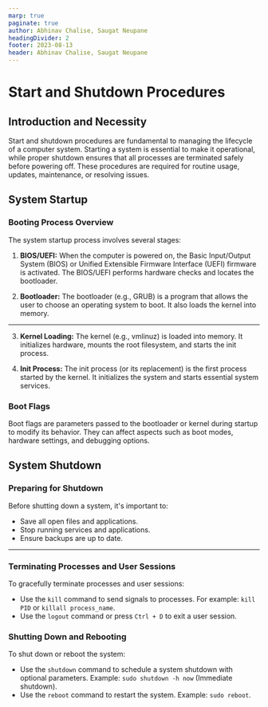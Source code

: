 ```yaml
---
marp: true
paginate: true
author: Abhinav Chalise, Saugat Neupane
headingDivider: 2
footer: 2023-08-13
header: Abhinav Chalise, Saugat Neupane
---
```


# Start and Shutdown Procedures

## Introduction and Necessity

Start and shutdown procedures are fundamental to managing the lifecycle of a computer system. Starting a system is essential to make it operational, while proper shutdown ensures that all processes are terminated safely before powering off. These procedures are required for routine usage, updates, maintenance, or resolving issues.

## System Startup

### Booting Process Overview

The system startup process involves several stages:

1. **BIOS/UEFI:** When the computer is powered on, the Basic Input/Output System (BIOS) or Unified Extensible Firmware Interface (UEFI) firmware is activated. The BIOS/UEFI performs hardware checks and locates the bootloader.

2. **Bootloader:** The bootloader (e.g., GRUB) is a program that allows the user to choose an operating system to boot. It also loads the kernel into memory.

---

3. **Kernel Loading:** The kernel (e.g., vmlinuz) is loaded into memory. It initializes hardware, mounts the root filesystem, and starts the init process.

4. **Init Process:** The init process (or its replacement) is the first process started by the kernel. It initializes the system and starts essential system services.

### Boot Flags

Boot flags are parameters passed to the bootloader or kernel during startup to modify its behavior. They can affect aspects such as boot modes, hardware settings, and debugging options.

## System Shutdown

### Preparing for Shutdown

Before shutting down a system, it's important to:

- Save all open files and applications.
- Stop running services and applications.
- Ensure backups are up to date.

---

### Terminating Processes and User Sessions

To gracefully terminate processes and user sessions:

- Use the `kill` command to send signals to processes. For example: `kill PID` or `killall process_name`.
- Use the `logout` command or press `Ctrl + D` to exit a user session.

### Shutting Down and Rebooting

To shut down or reboot the system:

- Use the `shutdown` command to schedule a system shutdown with optional parameters. Example: `sudo shutdown -h now` (Immediate shutdown).
- Use the `reboot` command to restart the system. Example: `sudo reboot`.
